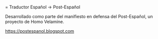 = Traductor Español -> Post-Español

Desarrollado como parte del manifiesto en defensa del Post-Español, un proyecto de Homo Velamine.

https://postespanol.blogspot.com
